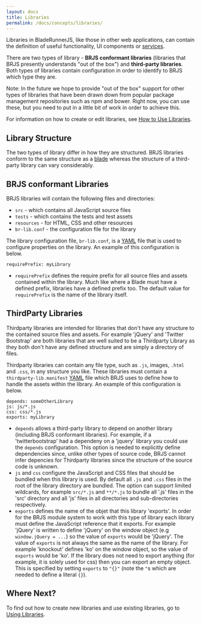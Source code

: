 ```yaml
---
layout: docs
title: Libraries
permalink: /docs/concepts/libraries/
---
```


Libraries in BladeRunnerJS, like those in other web applications, can contain the definition of useful functionality, UI components or [services](http://bladerunnerjs.org/docs/concepts/services/).

There are two types of library - **BRJS conformant libraries** (libraries that BRJS presently understands "out of the box") and **third-party libraries**. Both types of libraries contain configuration in order to identify to BRJS which type they are.

<div class="alert alert-info">
  <p>Note: In the future we hope to provide "out of the box" support for other types of libraries that have been drawn down from popular package management repositories such as npm and bower. Right now, you can use these, but you need to put in a little bit of work in order to achieve this.<p>
</div>

For information on how to create or edit libraries, see [How to Use Libraries](/docs/use/use_libraries/).

## Library Structure

The two types of library differ in how they are structured. BRJS libraries conform to the same structure as a [blade](/docs/concepts/blades/) whereas the structure of a third-party library can vary considerably.

## BRJS conformant Libraries

BRJS libraries will contain the following files and directories:

- `src` - which contains all JavaScript source files
- `tests` - which contains the tests and test assets
- `resources` - for HTML, CSS and other resources
- `br-lib.conf` - the configuration file for the library

The library configuration file, `br-lib.conf`, is a [YAML](http://en.wikipedia.org/wiki/YAML) file that is used to configure properties on the library. An example of this configuration is below.

```
requirePrefix: myLibrary
```

- `requirePrefix` defines the require prefix for all source files and assets contained within the library. Much like where a Blade must have a defined prefix, libraries have a defined prefix too. The default value for `requirePrefix` is the name of the library itself.

## ThirdParty Libraries

Thirdparty libraries are intended for libraries that don't have any structure to the contained source files and assets. For example 'jQuery' and 'Twitter Bootstrap' are both libraries that are well suited to be a Thirdparty Library as they both don't have any defined structure and are simply a directory of files.

Thirdparty libraries can contain any file type, such as `.js`, images, `.html` and `.css`, in any structure you like. These libraries must contain a `thirdparty-lib.manifest` [YAML](http://en.wikipedia.org/wiki/YAML) file which BRJS uses to define how to handle the assets within the library. An example of this configuration is below.

```
depends: someOtherLibrary
js: js/*.js
css: css/*.js
exports: myLibrary
```

- `depends` allows a third-party library to depend on another library (including BRJS conformant libraries). For example, if a 'twitterbootstrap' had a dependeny on a 'jquery' library you could use the `depends` configuration. This option is needed to explicitly define dependencies since, unlike other types of source code, BRJS cannot infer depencies for Thirdparty libraries since the structure of the source code is unknown.
- `js` and `css` configure the JavaScript and CSS files that should be bundled when this library is used. By default all `.js` and `.css` files in the root of the library directory are bundled. The option can support limited wildcards, for example `src/*.js` and `**/*.js` to bundle all '.js' files in the 'src' directory and all 'js' files in all directories and sub-directories respectively.
- `exports` defines the name of the objet that this library 'exports'. In order for the BRJS module system to work with this type of library each library must define the JavaScript reference that it exports. For example 'jQuery' is written to define 'jQuery' on the window object (e.g `window.jQuery = ...`) so the value of `exports` would be 'jQuery'. The value of `exports` is not always the same as the name of the library. For example 'knockout' defines 'ko' on the window object, so the value of `exports` would be 'ko'. If the library does not need to export anything (for example, it is solely used for css) then you can export an empty object. This is specified by setting `exports` to `"{}"` (note the `"`s which are needed to define a literal `{}`).

## Where Next?

To find out how to create new libraries and use existing libraries, go to [Using Libraries](/docs/use/user_libraries/).
